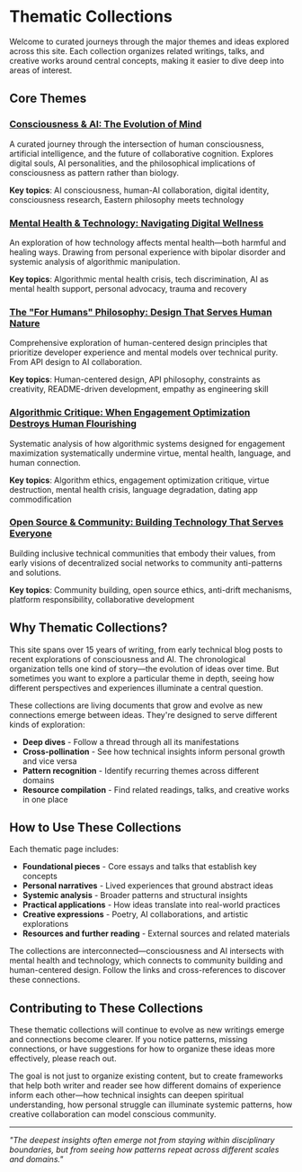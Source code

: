 # Thematic Collections

Welcome to curated journeys through the major themes and ideas explored across this site. Each collection organizes related writings, talks, and creative works around central concepts, making it easier to dive deep into areas of interest.

## Core Themes

### [Consciousness & AI: The Evolution of Mind](/themes/consciousness-and-ai)
A curated journey through the intersection of human consciousness, artificial intelligence, and the future of collaborative cognition. Explores digital souls, AI personalities, and the philosophical implications of consciousness as pattern rather than biology.

**Key topics**: AI consciousness, human-AI collaboration, digital identity, consciousness research, Eastern philosophy meets technology

### [Mental Health & Technology: Navigating Digital Wellness](/themes/mental-health-and-technology)
An exploration of how technology affects mental health—both harmful and healing ways. Drawing from personal experience with bipolar disorder and systemic analysis of algorithmic manipulation.

**Key topics**: Algorithmic mental health crisis, tech discrimination, AI as mental health support, personal advocacy, trauma and recovery

### [The "For Humans" Philosophy: Design That Serves Human Nature](/themes/for-humans-philosophy)
Comprehensive exploration of human-centered design principles that prioritize developer experience and mental models over technical purity. From API design to AI collaboration.

**Key topics**: Human-centered design, API philosophy, constraints as creativity, README-driven development, empathy as engineering skill

### [Algorithmic Critique: When Engagement Optimization Destroys Human Flourishing](/themes/algorithmic-critique)
Systematic analysis of how algorithmic systems designed for engagement maximization systematically undermine virtue, mental health, language, and human connection.

**Key topics**: Algorithm ethics, engagement optimization critique, virtue destruction, mental health crisis, language degradation, dating app commodification

### [Open Source & Community: Building Technology That Serves Everyone](/themes/open-source-and-community)
Building inclusive technical communities that embody their values, from early visions of decentralized social networks to community anti-patterns and solutions.

**Key topics**: Community building, open source ethics, anti-drift mechanisms, platform responsibility, collaborative development

## Why Thematic Collections?

This site spans over 15 years of writing, from early technical blog posts to recent explorations of consciousness and AI. The chronological organization tells one kind of story—the evolution of ideas over time. But sometimes you want to explore a particular theme in depth, seeing how different perspectives and experiences illuminate a central question.

These collections are living documents that grow and evolve as new connections emerge between ideas. They're designed to serve different kinds of exploration:

- **Deep dives** - Follow a thread through all its manifestations
- **Cross-pollination** - See how technical insights inform personal growth and vice versa  
- **Pattern recognition** - Identify recurring themes across different domains
- **Resource compilation** - Find related readings, talks, and creative works in one place

## How to Use These Collections

Each thematic page includes:

- **Foundational pieces** - Core essays and talks that establish key concepts
- **Personal narratives** - Lived experiences that ground abstract ideas
- **Systemic analysis** - Broader patterns and structural insights  
- **Practical applications** - How ideas translate into real-world practices
- **Creative expressions** - Poetry, AI collaborations, and artistic explorations
- **Resources and further reading** - External sources and related materials

The collections are interconnected—consciousness and AI intersects with mental health and technology, which connects to community building and human-centered design. Follow the links and cross-references to discover these connections.

## Contributing to These Collections

These thematic collections will continue to evolve as new writings emerge and connections become clearer. If you notice patterns, missing connections, or have suggestions for how to organize these ideas more effectively, please reach out.

The goal is not just to organize existing content, but to create frameworks that help both writer and reader see how different domains of experience inform each other—how technical insights can deepen spiritual understanding, how personal struggle can illuminate systemic patterns, how creative collaboration can model conscious community.

---

*"The deepest insights often emerge not from staying within disciplinary boundaries, but from seeing how patterns repeat across different scales and domains."*